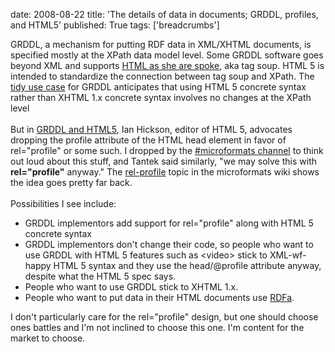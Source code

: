 date: 2008-08-22
title: 'The details of data in documents; GRDDL, profiles, and HTML5'
published: True
tags: ['breadcrumbs']

GRDDL, a mechanism for putting RDF data in XML/XHTML documents, is specified mostly at the XPath data model level. Some GRDDL software goes beyond XML and supports <a href="http://esw.w3.org/topic/HTMLAsSheAreSpoke">HTML as she are spoke</a>, aka tag soup. HTML 5 is intended to standardize the connection between tag soup and XPath. The <a href="http://www.w3.org/TR/grddl-scenarios/#html_tidy_use_case">tidy use case</a> for GRDDL anticipates that using HTML 5 concrete syntax rather than XHTML 1.x concrete syntax involves no changes at the XPath level<br /><br />But in <a href="http://lists.w3.org/Archives/Public/public-grddl-comments/2008JulSep/0003.html">GRDDL and HTML5</a>, Ian Hickson, editor of HTML 5, advocates dropping the profile attribute of the HTML head element in favor of rel=&quot;profile&quot; or some such. I dropped by the <a href="http://microformats.org/wiki/irc">#microformats channel</a> to think out loud about this stuff, and Tantek said similarly, &quot;we may solve this with <strong>rel=&quot;profile&quot;</strong> anyway.&quot; The <a href="http://microformats.org/wiki/rel-profile">rel-profile</a> topic in the microformats wiki shows the idea goes pretty far back.<br /><br />Possibilities I see include:<br /><ul><li>GRDDL implementors add support for rel=&quot;profile&quot; along with HTML 5 concrete syntax</li><li>GRDDL implementors don&#39;t change their code, so people who want to use GRDDL with HTML 5 features such as &lt;video&gt; stick to XML-wf-happy HTML 5 syntax and they use the head/@profile attribute anyway, despite what the HTML 5 spec says.</li><li>People who want to use GRDDL stick to XHTML 1.x.</li><li>People who want to put data in their HTML documents use <a href="http://esw.w3.org/topic/RDFa">RDFa</a>. </li></ul><p>I don&#39;t particularly care for the rel=&quot;profile&quot; design, but one should choose ones battles and I&#39;m not inclined to choose this one. I&#39;m content for the market to choose.</p><p>&nbsp;</p>